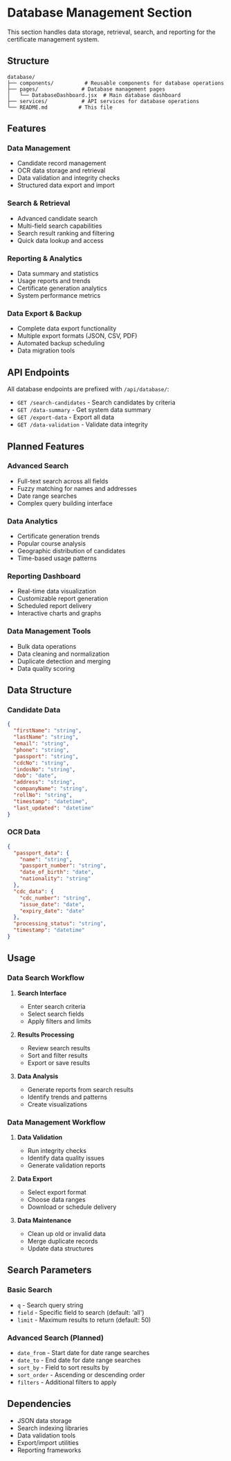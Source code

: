 # Database Management Section

This section handles data storage, retrieval, search, and reporting for the certificate management system.

## Structure

```
database/
├── components/          # Reusable components for database operations
├── pages/              # Database management pages
│   └── DatabaseDashboard.jsx  # Main database dashboard
├── services/           # API services for database operations
└── README.md          # This file
```

## Features

### Data Management
- Candidate record management
- OCR data storage and retrieval
- Data validation and integrity checks
- Structured data export and import

### Search & Retrieval
- Advanced candidate search
- Multi-field search capabilities
- Search result ranking and filtering
- Quick data lookup and access

### Reporting & Analytics
- Data summary and statistics
- Usage reports and trends
- Certificate generation analytics
- System performance metrics

### Data Export & Backup
- Complete data export functionality
- Multiple export formats (JSON, CSV, PDF)
- Automated backup scheduling
- Data migration tools

## API Endpoints

All database endpoints are prefixed with `/api/database/`:

- `GET /search-candidates` - Search candidates by criteria
- `GET /data-summary` - Get system data summary
- `GET /export-data` - Export all data
- `GET /data-validation` - Validate data integrity

## Planned Features

### Advanced Search
- Full-text search across all fields
- Fuzzy matching for names and addresses
- Date range searches
- Complex query building interface

### Data Analytics
- Certificate generation trends
- Popular course analysis
- Geographic distribution of candidates
- Time-based usage patterns

### Reporting Dashboard
- Real-time data visualization
- Customizable report generation
- Scheduled report delivery
- Interactive charts and graphs

### Data Management Tools
- Bulk data operations
- Data cleaning and normalization
- Duplicate detection and merging
- Data quality scoring

## Data Structure

### Candidate Data
```json
{
  "firstName": "string",
  "lastName": "string",
  "email": "string",
  "phone": "string",
  "passport": "string",
  "cdcNo": "string",
  "indosNo": "string",
  "dob": "date",
  "address": "string",
  "companyName": "string",
  "rollNo": "string",
  "timestamp": "datetime",
  "last_updated": "datetime"
}
```

### OCR Data
```json
{
  "passport_data": {
    "name": "string",
    "passport_number": "string",
    "date_of_birth": "date",
    "nationality": "string"
  },
  "cdc_data": {
    "cdc_number": "string",
    "issue_date": "date",
    "expiry_date": "date"
  },
  "processing_status": "string",
  "timestamp": "datetime"
}
```

## Usage

### Data Search Workflow

1. **Search Interface**
   - Enter search criteria
   - Select search fields
   - Apply filters and limits

2. **Results Processing**
   - Review search results
   - Sort and filter results
   - Export or save results

3. **Data Analysis**
   - Generate reports from search results
   - Identify trends and patterns
   - Create visualizations

### Data Management Workflow

1. **Data Validation**
   - Run integrity checks
   - Identify data quality issues
   - Generate validation reports

2. **Data Export**
   - Select export format
   - Choose data ranges
   - Download or schedule delivery

3. **Data Maintenance**
   - Clean up old or invalid data
   - Merge duplicate records
   - Update data structures

## Search Parameters

### Basic Search
- `q` - Search query string
- `field` - Specific field to search (default: 'all')
- `limit` - Maximum results to return (default: 50)

### Advanced Search (Planned)
- `date_from` - Start date for date range searches
- `date_to` - End date for date range searches
- `sort_by` - Field to sort results by
- `sort_order` - Ascending or descending order
- `filters` - Additional filters to apply

## Dependencies

- JSON data storage
- Search indexing libraries
- Data validation tools
- Export/import utilities
- Reporting frameworks
